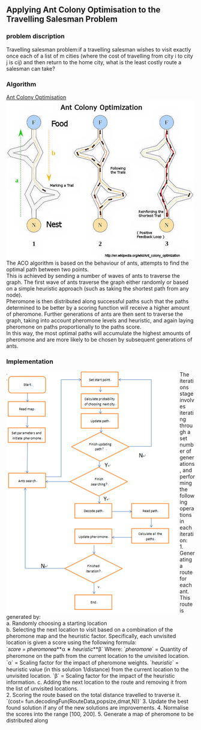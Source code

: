 
## Applying Ant Colony Optimisation to the Travelling Salesman Problem

### problem discription 
Travelling salesman problem:if a travelling salesman wishes to visit exactly once each of a list of m cities (where the cost of travelling from city i to city j is cij) and then return to the home city, what is the least costly route a salesman can take?

### Algorithm
[Ant Colony Optimisation](https://en.wikipedia.org/wiki/Ant_colony_optimization_algorithms )<br>
<img align="middle" src="https://github.com/Dennis174698/TSP/raw/master/aco.png"  > <br>
The ACO algorithm is based on the behaviour of ants, attempts to find the optimal path between two points.<br>
This is achieved by sending a number of waves of ants to traverse the graph. The first wave of ants traverse the graph either randomly or based on a simple heuristic approach (such as taking the shortest path from any node).<br>
Pheromone is then distributed along successful paths such that the paths determined to be better by a scoring function will receive a higher amount of pheromone. Further generations of ants are then sent to traverse the graph, taking into account pheromone levels and heuristic, and again laying pheromone on paths proportionally to the paths score. <br>
In this way, the most optimal paths will accumulate the highest amounts of pheromone and are more likely to be chosen by subsequent generations of ants. <br>


### Implementation
<img align="left" src="https://github.com/Dennis174698/TSP/raw/master/workflow1.png" height="646px" > 
 The iterations stage involves iterating through a set number of generations, and performing the following operations in each iteration:<br>
1. Generating a route for each ant. This route is generated by: <br>
a. Randomly choosing a starting location <br>
b. Selecting the next location to visit based on a combination of the pheromone map and the heuristic factor. Specifically, each unvisited location is given a score using the following formula:<br >
  `𝑠𝑐𝑜𝑟𝑒 = 𝑝ℎ𝑒𝑟𝑜𝑚𝑜𝑛𝑒𝛼**α ∗ ℎ𝑒𝑢𝑟𝑖𝑠𝑡𝑖𝑐**β`  
  Where:
`𝑝ℎ𝑒𝑟𝑜𝑚𝑜𝑛𝑒` = Quantity of pheromone on the path from the current location to the unvisited location.
`α` = Scaling factor for the impact of pheromone weights.
`ℎ𝑒𝑢𝑟𝑖𝑠𝑡𝑖𝑐` = heuristic value (in this solution 1/distance) from the current location to the unvisited location.
`β` = Scaling factor for the impact of the heuristic information.
c. Adding the next location to the route and removing it from the list of unvisited locations.<br>
2. Scoring the route based on the total distance travelled to traverse it. `(cost= fun.decodingFun(RouteData,popsize,dmat,N))`
3. Update the best found solution if any of the new solutions are improvements.
4. Normalise the scores into the range [100, 200].
5. Generate a map of pheromone to be distributed along

 
